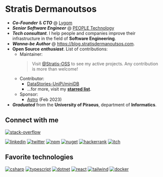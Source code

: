 # Stratis Dermanoutsos

<!-- markdownlint-disable MD033 -->

- ***Co-Founder*** & ***CTO*** @ [Lygom](https://www.linkedin.com/company/lygom)
- ***Senior Software Engineer*** @ [PEOPLE Technology](https://www.linkedin.com/company/people-technology)
- ***Tech consultant***. I help people and companies improve their infrastructure in the field of **Software Engineering**.
- ***Wanna-be Author*** @ <https://blog.stratisdermanoutsos.com>.
- **Open Source** ***enthusiast***. List of contributions:
  - Maintainer:
    > Visit [@Stratis-OSS](https://github.com/Stratis-OSS) to see my active projects. Any contribution is more than welcome!
  - Contributor:
    - [DataStories-UniPi/miniDB](https://github.com/DataStories-UniPi/miniDB)
    - ...for more, visit my [**starred list**](https://github.com/stars/Stratis-Dermanoutsos/lists/is-contributing).
  - Sponsor:
    - [Astro](https://github.com/withastro) (Feb 2023)
- ***Graduated*** from the **University of Piraeus**, department of **Informatics**.

## Connect with me

[![stack-overflow](https://stackexchange.com/users/flair/18133102.png?theme=dark)](https://stackoverflow.com/users/13187980/stratis-dermanoutsos)

<!-- [![stack-overflow](https://img.shields.io/badge/Stack_Overflow-FE7A16?style=for-the-badge&logo=stack-overflow&logoColor=white)](https://stackoverflow.com/users/13187980/stratis-dermanoutsos) -->
[![linkedin](https://img.shields.io/badge/LinkedIn-0077B5?style=for-the-badge&logo=linkedin&logoColor=white)](https://www.linkedin.com/in/stratis-dermanoutsos/)
[![twitter](https://img.shields.io/badge/Twitter-1DA1F2?style=for-the-badge&logo=twitter&logoColor=white)](https://twitter.com/stratis_derm)
[![npm](https://img.shields.io/badge/npm-CB3837?style=for-the-badge&logo=npm&logoColor=white)](https://www.npmjs.com/~stratis_derm)
[![nuget](https://img.shields.io/badge/NuGet-004880?style=for-the-badge&logo=nuget&logoColor=white)](https://www.nuget.org/profiles/StratisDermanoutsos)
[![hackerrank](https://img.shields.io/badge/-Hackerrank-2EC866?style=for-the-badge&logo=HackerRank&logoColor=white)](https://www.hackerrank.com/stratis_dermano1)
[![itch](https://img.shields.io/badge/Itch.io-FA5C5C?style=for-the-badge&logo=itchdotio&logoColor=white)](https://stratis-derm.itch.io)

## Favorite technologies

[![csharp](https://img.shields.io/badge/C%23-239120?style=for-the-badge&logo=c-sharp&logoColor=white)](https://github.com/dotnet/csharplang)
[![typescript](https://img.shields.io/badge/TypeScript-007ACC?style=for-the-badge&logo=typescript&logoColor=white)](https://github.com/microsoft/TypeScript)
[![dotnet](https://img.shields.io/badge/.NET-5C2D91?style=for-the-badge&logo=dotnet&logoColor=white)](https://github.com/dotnet)
[![react](https://img.shields.io/badge/React-20232A?style=for-the-badge&logo=react&logoColor=61DAFB)](https://github.com/facebook/react)
[![tailwind](https://img.shields.io/badge/Tailwind_CSS-38B2AC?style=for-the-badge&logo=tailwind-css&logoColor=white)](https://tailwindcss.com)
[![docker](https://img.shields.io/badge/Docker-2CA5E0?style=for-the-badge&logo=docker&logoColor=white)](https://www.docker.com)

<img src="https://komarev.com/ghpvc/?username=Stratis-Dermanoutsos" width="0" height="0" />





